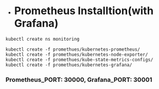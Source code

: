 + # Prometheus Installtion(with Grafana)
```
kubectl create ns monitoring

kubectl create -f promethues/kubernetes-prometheus/
kubectl create -f promethues/kubernetes-node-exporter/
kubectl create -f promethues/kube-state-metrics-configs/
kubectl create -f promethues/kubernetes-grafana/
```

### Prometheus_PORT: 30000, Grafana_PORT: 30001
